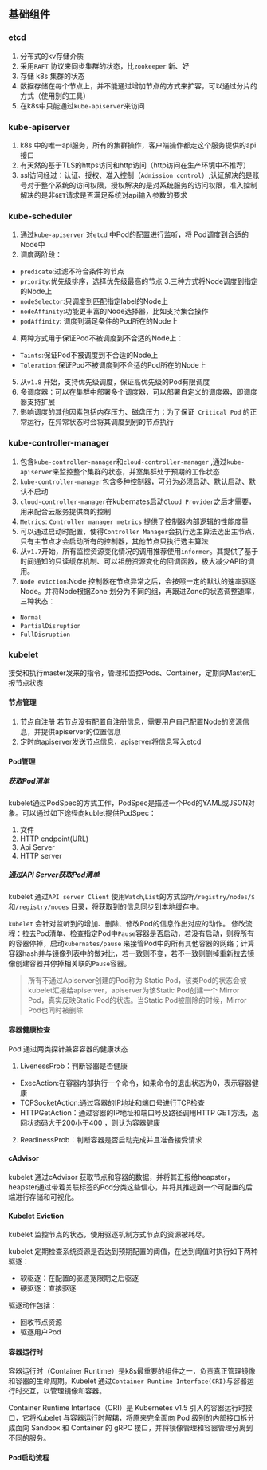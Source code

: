 ## 基础组件


### etcd
1. 分布式的kv存储介质
2. 采用`RAFT` 协议来同步集群的状态，比`zookeeper` 新、好
3. 存储 k8s 集群的状态
4. 数据存储在每个节点上，并不能通过增加节点的方式来扩容，可以通过分片的方式（使用别的工具）
5. 在k8s中只能通过`kube-apiserver`来访问

### kube-apiserver
1. k8s 中的唯一api服务，所有的集群操作，客户端操作都走这个服务提供的api接口
2. 有天然的基于TLS的https访问和http访问（http访问在生产环境中不推荐）
3. ssl访问经过：认证、授权、准入控制（`Admission control`）,认证解决的是账号对于整个系统的访问权限，授权解决的是对系统服务的访问权限，准入控制解决的是非`GET`请求是否满足系统对api输入参数的要求


### kube-scheduler
1. 通过`kube-apiserver` 对`etcd` 中Pod的配置进行监听，将 Pod调度到合适的Node中
2. 调度两阶段：
 * `predicate`:过滤不符合条件的节点
 * `priority`:优先级排序，选择优先级最高的节点
3.三种方式将Node调度到指定的Node上
 * `nodeSelector`:只调度到匹配指定label的Node上
 * `nodeAffinity`:功能更丰富的Node选择器，比如支持集合操作
 * `podAffinity`: 调度到满足条件的Pod所在的Node上
4. 两种方式用于保证Pod不被调度到不合适的Node上：
 * `Taints`:保证Pod不被调度到不合适的Node上
 * `Toleration`:保证Pod不被调度到不合适的Pod所在的Node上

5. 从`v1.8` 开始，支持优先级调度，保证高优先级的Pod有限调度
6. 多调度器：可以在集群中部署多个调度器，可以部署自定义的调度器，即调度器支持扩展
7. 影响调度的其他因素包括内存压力、磁盘压力；为了保证`
Critical Pod` 的正常运行，在异常状态时会将其调度到别的节点执行


### kube-controller-manager
1. 包含`kube-controller-manager`和`cloud-controller-manager` ,通过`kube-apiserver`来监控整个集群的状态，并室集群处于预期的工作状态
2. `kube-controller-manager`包含多种控制器，可分为必须启动、默认启动、默认不启动
3. `cloud-controller-manager`在kubernates启动`Cloud Provider`之后才需要，用来配合云服务提供商的控制
4. `Metrics`: `Controller manager metrics` 提供了控制器内部逻辑的性能度量
5. 可以通过启动时配置，使得`Controller Manager`会执行选主算法选出主节点，只有主节点才会启动所有的控制器，其他节点只执行选主算法
6. 从`v1.7`开始，所有监控资源变化情况的调用推荐使用`informer`。其提供了基于时间通知的只读缓存机制、可以祖册资源变化的回调函数，极大减少API的调用。
7. `Node eviction`:Node 控制器在节点异常之后，会按照一定的默认的速率驱逐Node。并将Node根据Zone 划分为不同的组，再跟进Zone的状态调整速率，三种状态：
 * `Normal`
 * `PartialDisruption`
 * `FullDisruption`

### kubelet
接受和执行master发来的指令，管理和监控Pods、Container，定期向Master汇报节点状态
#### 节点管理
1. 节点自注册
 若节点没有配置自注册信息，需要用户自己配置Node的资源信息，并提供apiserver的位置信息
2. 定时向apiserver发送节点信息，apiserver将信息写入etcd

#### Pod管理
##### 获取Pod清单
kubelet通过PodSpec的方式工作，PodSpec是描述一个Pod的YAML或JSON对象。可以通过如下途径向kublet提供PodSpec：
1. 文件
2. HTTP endpoint(URL)
3. Api Server
4. HTTP server

##### 通过API Server获取Pod清单
kubelet 通过`API server Client` 使用`Watch`,`List`的方式监听`/registry/nodes/$` 和`/registry/nodes` 目录，将获取到的信息同步到本地缓存中。

`kubelet` 会针对监听到的增加、删除、修改Pod的信息作出对应的动作。
修改流程：拉去Pod清单、检查指定Pod中`Pause`容器是否启动，若没有启动，则将所有的容器停掉，启动`kubernates/pause` 来接管Pod中的所有其他容器的网络；计算容器hash并与镜像列表中的做对比，若一致则不变，若不一致则删掉重新拉去镜像创建容器并停掉相关联的`Pause`容器。

> 所有不通过Apiserver创建的Pod称为 Static Pod，该类Pod的状态会被kubelet汇报给apiserver，apiserver为该Static Pod创建一个 Mirror Pod，真实反映Static Pod的状态。当Static Pod被删除的时候，Mirror Pod也同时被删除


#### 容器健康检查
Pod 通过两类探针兼容容器的健康状态
1. LivenessProb：判断容器是否健康
 * ExecAction:在容器内部执行一个命令，如果命令的退出状态为0，表示容器健康
 * TCPSocketAction:通过容器的IP地址和端口号进行TCP检查
 * HTTPGetAction：通过容器的IP地址和端口号及路径调用HTTP GET方法，返回状态码大于200小于400 ，则认为容器健康
2. ReadinessProb：判断容器是否启动完成并且准备接受请求


#### cAdvisor
kubelet 通过cAdvisor 获取节点和容器的数据，并将其汇报给heapster，heapster通过带着关联标签的Pod分类这些信心，并将其推送到一个可配置的后端进行存储和可视化。

#### Kubelet Eviction
kubelet 监控节点的状态，使用驱逐机制方式节点的资源被耗尽。

kubelet 定期检查系统资源是否达到预期配置的阈值，在达到阈值时执行如下两种驱逐：
* 软驱逐：在配置的驱逐宽限期之后驱逐
* 硬驱逐：直接驱逐

驱逐动作包括：
* 回收节点资源
* 驱逐用户Pod


#### 容器运行时
容器运行时（Container Runtime）是k8s最重要的组件之一，负责真正管理镜像和容器的生命周期。Kubelet 通过`Container Runtime Interface(CRI)`与容器运行时交互，以管理镜像和容器。

Container Runtime Interface（CRI）是 Kubernetes v1.5 引入的容器运行时接口，它将Kubelet 与容器运行时解耦，将原来完全面向 Pod 级别的内部接口拆分成面向 Sandbox 和 Container 的 gRPC 接口，并将镜像管理和容器管理分离到不同的服务。

#### Pod启动流程




